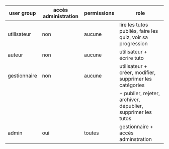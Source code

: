 | user group    | accès administration  | permissions   | role                                                          |
|---------------|-----------------------|---------------|---------------------------------------------------------------|
| utilisateur   |   non                 | aucune        | lire les tutos publiés, faire les quiz, voir sa progression   |
| auteur        |   non                 | aucune        | utilisateur + écrire tuto                                     |
| gestionnaire  |   non                 | aucune        | utilisateur + créer, modifier, supprimer les catégories            |
|               |                       |               | + publier, rejeter, archiver, dépublier, supprimer les tutos  |
| admin         |   oui                 | toutes        | gestionnaire + accès adminstration                            |


